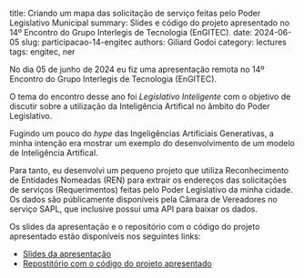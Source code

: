 title: Criando um mapa das solicitação de serviço feitas pelo Poder Legislativo Municipal
summary: Slides e código do projeto apresentado no 14º Encontro do Grupo Interlegis de Tecnologia (EnGITEC).
date: 2024-06-05
slug: participacao-14-engitec
authors: Giliard Godoi
category: lectures
tags: engitec, ner


No dia 05 de junho de 2024 eu fiz uma apresentação remota no 14º Encontro do Grupo Interlegis de Tecnologia (EnGITEC).

O tema do encontro desse ano foi *Legislativo Inteligente* com o objetivo de discutir sobre a utilização da Inteligência Artifical no âmbito do Poder Legislativo.

Fugindo um pouco do *hype* das Ingeligências Artificiais Generativas, a minha intenção era mostrar um exemplo do desenvolvimento de um modelo de Inteligência Artifical.

Para tanto, eu desenvolvi um pequeno projeto que utiliza Reconhecimento de Entidades Nomeadas (REN) para extrair os endereços das solicitações de serviços (Requerimentos) feitas pelo Poder Legislativo da minha cidade. Os dados são públicamente disponíveis pela Câmara de Vereadores no serviço SAPL, que inclusive possui uma API para baixar os dados.

Os slides da apresentação e o repositório com o código do projeto apresentado estão disponíveis nos seguintes links:

- [Slides da apresentação]({static}/pdfs/apresentacao-14-engitec.pdf)
- [Repostitório com o código do projeto apresentado](https://github.com/GiliardGodoi/spacy-ner-proposicao-legislativa)
